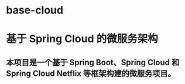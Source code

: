 # base-cloud
# 基于 Spring Cloud 的微服务架构
## 本项目是一个基于 Spring Boot、Spring Cloud 和 Spring Cloud Netflix 等框架构建的微服务项目。
